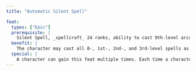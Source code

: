 ```yaml
---
title: "Automatic Silent Spell"

feat:
  types: ["Epic"]
  prerequisite: |
    Silent Spell, _spellcraft_ 24 ranks, ability to cast 9th-level arcane or divine spells.
  benefit: |
    The character may cast all 0-, 1st-, 2nd-, and 3rd-level spells as silent spells without using higher-level spell slots.
  special: |
    A character can gain this feat multiple times. Each time a character takes the feat, the spells of his or her next three lowest spell levels can now be silenced with no adjustment to their spell slots. This feat doesn't increase the casting time for those spells that normally become full-round actions when cast in metamagic form. However, since bard spells can't be enhanced with the Silent Spell feat, they can't be affected by this feat either.
---
```

